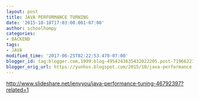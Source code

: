 ```yaml
---
layout: post
title: JAVA PERFORMANCE TURNING
date: '2015-10-18T17:03:00.001-07:00'
author: schoolhompy
categories:
- BACKEND
tags:
- JAVA
modified_time: '2017-06-25T02:22:53.470-07:00'
blogger_id: tag:blogger.com,1999:blog-4954243635432022205.post-7196622336679444730
blogger_orig_url: https://yunhos.blogspot.com/2015/10/java-performance-turning_18.html
---
```


http://www.slideshare.net/ienvyou/java-performance-tuning-46792397?related=1